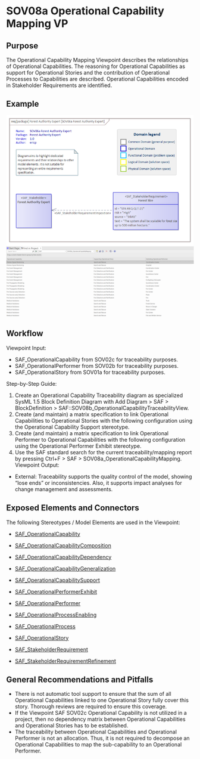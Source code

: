 # SOV08a Operational Capability Mapping VP

## Purpose
The Operational Capability Mapping Viewpoint describes the relationships of Operational Capabilities. The reasoning for Operational Capabilities as support for Operational Stories and the contribution of Operational Processes to Capabilities are described. Operational Capabilities encoded in Stakeholder Requirements are identified.

## Example
![SOV08a](../pics/SOV06a-example2.png)
![SOV08a](../pics/SOV08a-example1.png)

## Workflow
Viewpoint Input:
* SAF_OperationalCapability from SOV02c for traceability purposes.
* SAF_OperationalPerformer from SOV02b for traceability purposes.
* SAF_OperationalStory from SOV01a for traceability purposes.

Step-by-Step Guide:
1.	Create an Operational Capability Traceability diagram as specialized SysML 1.5 Block Definition Diagram with Add Diagram > SAF > BlockDefinition > SAF::SOV08b_OperationalCapabilityTraceabilityView.
2.	Create (and maintain) a matrix specification to link Operational Capabilities to Operational Stories with the following configuration using the Operational Capability Support stereotype. 
3.	Create (and maintain) a matrix specification to link Operational Performer to Operational Capabilities with the following configuration using the Operational Performer Exhibit stereotype.
4.	Use the SAF standard search for the current traceability/mapping report by pressing Ctrl+F > SAF > SOV08a_OperationalCapabilityMapping.
Viewpoint Output:
* External: Traceability supports the quality control of the model, showing “lose ends” or inconsistencies. Also, it supports impact analyses for change management and assessments.

## Exposed Elements and Connectors
The following Stereotypes / Model Elements are used in the Viewpoint:
* [SAF_OperationalCapability](https://github.com/GfSE/SAF-Specification/blob/TdSE2023/stereotypes.md#SAF_OperationalCapability)

* [SAF_OperationalCapabilityComposition](https://github.com/GfSE/SAF-Specification/blob/TdSE2023/stereotypes.md#SAF_OperationalCapabilityComposition)
* [SAF_OperationalCapabilityDependency](https://github.com/GfSE/SAF-Specification/blob/TdSE2023/stereotypes.md#SAF_OperationalCapabilityDependency)
* [SAF_OperationalCapabilityGeneralization](https://github.com/GfSE/SAF-Specification/blob/TdSE2023/stereotypes.md#SAF_OperationalCapabilityGeneralization)
* [SAF_OperationalCapabilitySupport](https://github.com/GfSE/SAF-Specification/blob/TdSE2023/stereotypes.md#SAF_OperationalCapabilitySupport)
* [SAF_OperationalPerformerExhibit](https://github.com/GfSE/SAF-Specification/blob/TdSE2023/stereotypes.md#SAF_OperationalPerformerExhibit)
* [SAF_OperationalPerformer](https://github.com/GfSE/SAF-Specification/blob/TdSE2023/stereotypes.md#SAF_OperationalPerformer)
* [SAF_OperationalProcessEnabling](https://github.com/GfSE/SAF-Specification/blob/TdSE2023/stereotypes.md#SAF_OperationalProcessEnabling)
* [SAF_OperationalProcess](https://github.com/GfSE/SAF-Specification/blob/TdSE2023/stereotypes.md#SAF_OperationalProcess)
* [SAF_OperationalStory](https://github.com/GfSE/SAF-Specification/blob/TdSE2023/stereotypes.md##SAF_OperationalStory)
* [SAF_StakeholderRequirement](https://github.com/GfSE/SAF-Specification/blob/TdSE2023/stereotypes.md#SAF_StakeholderRequirement)
* [SAF_StakeholderRequirementRefinement](https://github.com/GfSE/SAF-Specification/blob/TdSE2023/stereotypes.md#SAF_StakeholderRequirementRefinement)

## General Recommendations and Pitfalls
* There is not automatic tool support to ensure that the sum of all Operational Capabilities linked to one Operational Story fully cover this story. Thorough reviews are required to ensure this coverage.
* If the Viewpoint SAF SOV02c Operational Capability is not utilized in a project, then no dependency matrix between Operational Capabilities and Operational Stories has to be established.
* The traceability between Operational Capabilities and Operational Performer is not an allocation. Thus, it is not required to decompose an Operational Capabilities to map the sub-capability to an Operational Performer.
